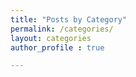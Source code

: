 ```yaml
---
title: "Posts by Category"
permalink: /categories/
layout: categories
author_profile : true

---
```



